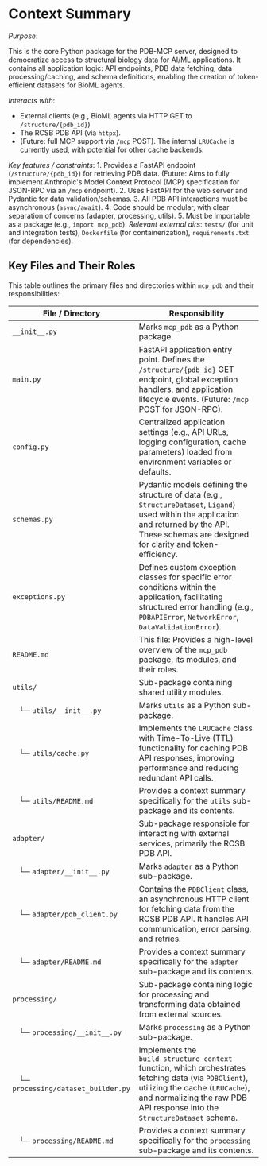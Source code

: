 
# Context Summary

*Purpose*: 

This is the core Python package for the PDB-MCP server, designed to democratize access to structural biology data for AI/ML applications. It contains all application logic: API endpoints, PDB data fetching, data processing/caching, and schema definitions, enabling the creation of token-efficient datasets for BioML agents.

*Interacts with*: 
* External clients (e.g., BioML agents via HTTP GET to `/structure/{pdb_id}`)
* The RCSB PDB API (via `httpx`).
* (Future: full MCP support via `/mcp` POST). The internal `LRUCache` is currently used, with potential for other cache backends.

*Key features / constraints*:
    1. Provides a FastAPI endpoint (`/structure/{pdb_id}`) for retrieving PDB data. (Future: Aims to fully implement Anthropic's Model Context Protocol (MCP) specification for JSON-RPC via an `/mcp` endpoint).
    2. Uses FastAPI for the web server and Pydantic for data validation/schemas.
    3. All PDB API interactions must be asynchronous (`async/await`).
    4. Code should be modular, with clear separation of concerns (adapter, processing, utils).
    5. Must be importable as a package (e.g., `import mcp_pdb`).
*Relevant external dirs*: `tests/` (for unit and integration tests), `Dockerfile` (for containerization), `requirements.txt` (for dependencies).

## Key Files and Their Roles

This table outlines the primary files and directories within `mcp_pdb` and their responsibilities:

| File / Directory                | Responsibility                                                                                                   |
|---------------------------------|------------------------------------------------------------------------------------------------------------------|
| `__init__.py`                   | Marks `mcp_pdb` as a Python package.                                                                             |
| `main.py`                       | FastAPI application entry point. Defines the `/structure/{pdb_id}` GET endpoint, global exception handlers, and application lifecycle events. (Future: `/mcp` POST for JSON-RPC).|
| `config.py`                     | Centralized application settings (e.g., API URLs, logging configuration, cache parameters) loaded from environment variables or defaults.|
| `schemas.py`                    | Pydantic models defining the structure of data (e.g., `StructureDataset`, `Ligand`) used within the application and returned by the API. These schemas are designed for clarity and token-efficiency.|
| `exceptions.py`                 | Defines custom exception classes for specific error conditions within the application, facilitating structured error handling (e.g., `PDBAPIError`, `NetworkError`, `DataValidationError`).|
| `README.md`                     | This file: Provides a high-level overview of the `mcp_pdb` package, its modules, and their roles.                |
| `utils/`                        | Sub-package containing shared utility modules.                                                                   |
|    └─ `utils/__init__.py`       | Marks `utils` as a Python sub-package.                                                                           |
|    └─ `utils/cache.py`          | Implements the `LRUCache` class with Time-To-Live (TTL) functionality for caching PDB API responses, improving performance and reducing redundant API calls.|
|    └─ `utils/README.md`         | Provides a context summary specifically for the `utils` sub-package and its contents.|
| `adapter/`                      | Sub-package responsible for interacting with external services, primarily the RCSB PDB API.                      |
|    └─ `adapter/__init__.py`     | Marks `adapter` as a Python sub-package.                                                                         |
|    └─ `adapter/pdb_client.py`   | Contains the `PDBClient` class, an asynchronous HTTP client for fetching data from the RCSB PDB API. It handles API communication, error parsing, and retries.|
|    └─ `adapter/README.md`       | Provides a context summary specifically for the `adapter` sub-package and its contents.|
| `processing/`                   | Sub-package containing logic for processing and transforming data obtained from external sources.              |
|    └─ `processing/__init__.py`  | Marks `processing` as a Python sub-package.                                                                      |
|    └─ `processing/dataset_builder.py` | Implements the `build_structure_context` function, which orchestrates fetching data (via `PDBClient`), utilizing the cache (`LRUCache`), and normalizing the raw PDB API response into the `StructureDataset` schema.|
|    └─ `processing/README.md`    | Provides a context summary specifically for the `processing` sub-package and its contents.|
